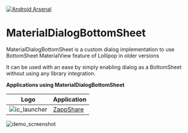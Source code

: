 [![Android Arsenal](https://img.shields.io/badge/Android%20Arsenal-MaterialDialogBottomSheet-green.svg?style=flat)](https://android-arsenal.com/details/1/2057)
# MaterialDialogBottomSheet

MaterialDialogBottomSheet is a custom dialog implementation to use BottomSheet MaterialView feature of Lollipop in older versions

It can be used with an ease by simply enabling dialog as a BottomSheet without using any library integration.

**Applications using MaterialDialogBottomSheet**


Logo     | Application
-------- | ---
![ic_launcher](https://cloud.githubusercontent.com/assets/11768239/8404848/050c033c-1e6e-11e5-8800-13f2661e2565.png) | <a href="https://play.google.com/store/apps/details?id=com.takeoffandroid.zappshare" target="_blank">ZappShare</a>



![demo_screenshot](https://cloud.githubusercontent.com/assets/11768239/8396480/05f0dc04-1dc5-11e5-8a9e-788b00a475b3.png)

[7]: https://play.google.com/store/apps/details?id=com.takeoffandroid.zappshare
